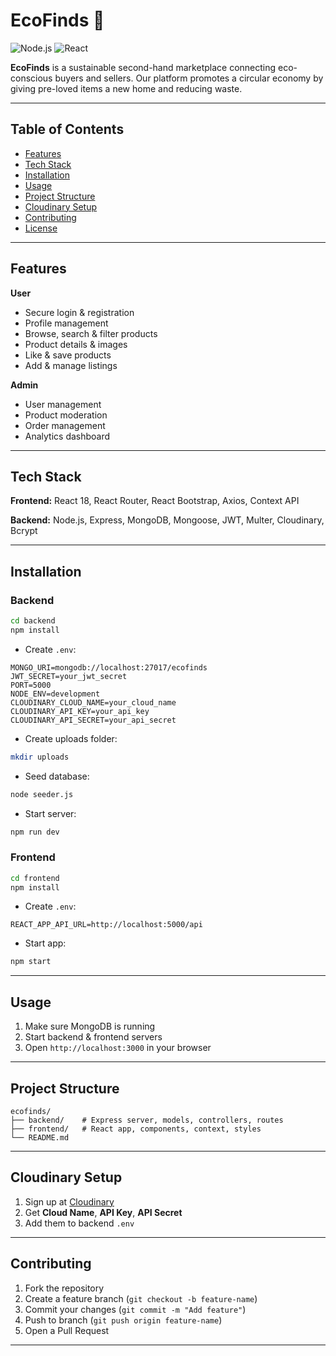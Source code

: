 
# EcoFinds 🌱

![Node.js](https://img.shields.io/badge/Node.js-14+-green) ![React](https://img.shields.io/badge/React-18-blue)

**EcoFinds** is a sustainable second-hand marketplace connecting eco-conscious buyers and sellers. Our platform promotes a circular economy by giving pre-loved items a new home and reducing waste.

---

## Table of Contents

* [Features](#features)
* [Tech Stack](#tech-stack)
* [Installation](#installation)
* [Usage](#usage)
* [Project Structure](#project-structure)
* [Cloudinary Setup](#cloudinary-setup)
* [Contributing](#contributing)
* [License](#license)

---

## Features

**User**

* Secure login & registration
* Profile management
* Browse, search & filter products
* Product details & images
* Like & save products
* Add & manage listings

**Admin**

* User management
* Product moderation
* Order management
* Analytics dashboard

---

## Tech Stack

**Frontend:**
React 18, React Router, React Bootstrap, Axios, Context API

**Backend:**
Node.js, Express, MongoDB, Mongoose, JWT, Multer, Cloudinary, Bcrypt

---

## Installation

### Backend

```bash
cd backend
npm install
```

* Create `.env`:

```env
MONGO_URI=mongodb://localhost:27017/ecofinds
JWT_SECRET=your_jwt_secret
PORT=5000
NODE_ENV=development
CLOUDINARY_CLOUD_NAME=your_cloud_name
CLOUDINARY_API_KEY=your_api_key
CLOUDINARY_API_SECRET=your_api_secret
```

* Create uploads folder:

```bash
mkdir uploads
```

* Seed database:

```bash
node seeder.js
```

* Start server:

```bash
npm run dev
```

### Frontend

```bash
cd frontend
npm install
```

* Create `.env`:

```env
REACT_APP_API_URL=http://localhost:5000/api
```

* Start app:

```bash
npm start
```

---

## Usage

1. Make sure MongoDB is running
2. Start backend & frontend servers
3. Open `http://localhost:3000` in your browser

---

## Project Structure

```
ecofinds/
├── backend/    # Express server, models, controllers, routes
├── frontend/   # React app, components, context, styles
└── README.md
```

---

## Cloudinary Setup

1. Sign up at [Cloudinary](https://cloudinary.com/)
2. Get **Cloud Name**, **API Key**, **API Secret**
3. Add them to backend `.env`

---

## Contributing

1. Fork the repository
2. Create a feature branch (`git checkout -b feature-name`)
3. Commit your changes (`git commit -m "Add feature"`)
4. Push to branch (`git push origin feature-name`)
5. Open a Pull Request

---
